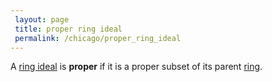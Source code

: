 ```yaml
---
 layout: page
 title: proper ring ideal
 permalink: /chicago/proper_ring_ideal
---
```

A [ring ideal](https://defsmath.github.io/DefsMath/ring_ideal) is **proper** if it is a proper subset of its parent [ring](https://defsmath.github.io/DefsMath/ring).


